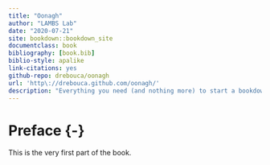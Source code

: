 ```yaml
--- 
title: "Oonagh"
author: "LAMBS Lab"
date: "2020-07-21"
site: bookdown::bookdown_site
documentclass: book
bibliography: [book.bib]
biblio-style: apalike
link-citations: yes
github-repo: drebouca/oonagh
url: 'http\://drebouca.github.com/oonagh/'
description: "Everything you need (and nothing more) to start a bookdown book."
---
```


# Preface {-}

This is the very first part of the book.
